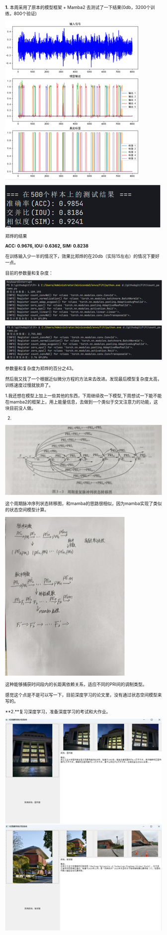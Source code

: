**1.** 本周采用了原本的模型框架 + Mamba2 去测试了一下结果(0db，3200个训练，800个验证)

<img src="./images/%7B2E472356-A2CF-491B-9428-68D24276EBA9%7D.png" alt="{2E472356-A2CF-491B-9428-68D24276EBA9}" style="zoom:50%;" />

![f07688ae3e61606ee2d396abe3e669d](./images/f07688ae3e61606ee2d396abe3e669d.png)

郑烨的结果

**ACC: 0.9676, IOU: 0.6362, SIM: 0.8238**

在训练输入少一半的情况下，效果比郑烨的在20db（实际15左右）的情况下要好一点。

目前的参数量和复杂度：

![e647788750769b36385c07759f5f0f7](./images/e647788750769b36385c07759f5f0f7.png)

![eff5d82714e900490a9f0d17f87fa83](./images/eff5d82714e900490a9f0d17f87fa83.png)

参数量和复杂度为郑烨的百分之43。

然后我又找了一个根据近似微分方程的方法来去改进。发现最后模型复杂度太高，训练速度过慢就放弃了。

1.我还想在模型上加上一些其他的东西，下周继续改一下模型,下周想试一下能不能在mamba2的框架上，用上能量信息，去做到一个类似于交叉注意力的功能，这块目前没人做。

2.

![3730154a5731ca17529dda9cb6c006a](./images/3730154a5731ca17529dda9cb6c006a.jpg)

这个周期脉冲序列状态转移图，和mamba的思路很相似，因为mamba实现了类似的状态空间模型计算。

<img src="./images/0a021e01e2b7f9ec895b1d2d93af9d0.jpg" alt="0a021e01e2b7f9ec895b1d2d93af9d0" style="zoom:50%;" />

这种能够捕获时间段内的长距离依赖关系，适应不同的PRI间的调制类型。



感觉这个点是不是可以写一下，目前深度学习的论文里，没有通过状态空间模型来写的。





**2.**复习深度学习，准备深度学习的考试和大作业。

<img src="./images/%7B9C8951C1-F3D8-4F90-A9E7-609D84296D13%7D-1746347177928-6.png" alt="{9C8951C1-F3D8-4F90-A9E7-609D84296D13}" style="zoom:50%;" />

<img src="./images/%7BC1C62E5A-A0C7-4D97-B5D9-8357074457B7%7D-1746347192483-9.png" alt="{C1C62E5A-A0C7-4D97-B5D9-8357074457B7}" style="zoom:50%;" />
